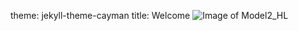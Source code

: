 theme: jekyll-theme-cayman
title: Welcome
![Image of Model2_HL](https://github.com/MeeraSharma/Residential-Energy-Efficiency-SLR.github.io/blob/master/docs/Model2_HL.PNG)
